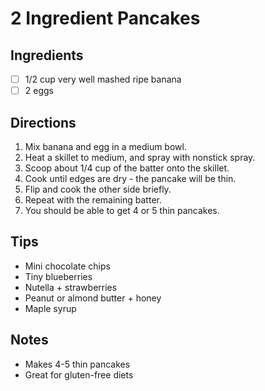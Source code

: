 # 2 Ingredient Pancakes

## Ingredients
- [ ] 1/2 cup very well mashed ripe banana
- [ ] 2 eggs

## Directions
1. Mix banana and egg in a medium bowl.
2. Heat a skillet to medium, and spray with nonstick spray.
3. Scoop about 1/4 cup of the batter onto the skillet.
4. Cook until edges are dry - the pancake will be thin.
5. Flip and cook the other side briefly.
6. Repeat with the remaining batter.
7. You should be able to get 4 or 5 thin pancakes.

## Tips
- Mini chocolate chips
- Tiny blueberries
- Nutella + strawberries
- Peanut or almond butter + honey
- Maple syrup

## Notes
- Makes 4-5 thin pancakes
- Great for gluten-free diets